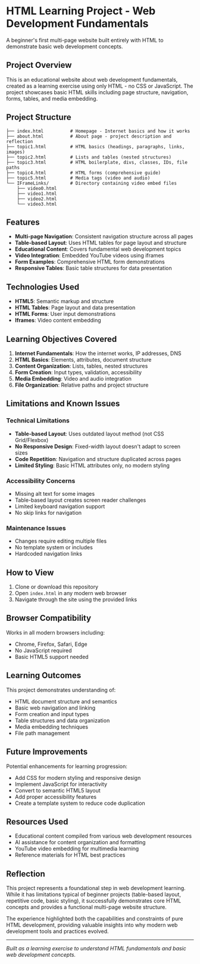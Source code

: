 # HTML Learning Project - Web Development Fundamentals

A beginner's first multi-page website built entirely with HTML to demonstrate basic web development concepts.

## Project Overview

This is an educational website about web development fundamentals, created as a learning exercise using only HTML - no CSS or JavaScript. The project showcases basic HTML skills including page structure, navigation, forms, tables, and media embedding.

## Project Structure

```
├── index.html          # Homepage - Internet basics and how it works
├── about.html          # About page - project description and reflection
├── topic1.html         # HTML basics (headings, paragraphs, links, images)
├── topic2.html         # Lists and tables (nested structures)
├── topic3.html         # HTML boilerplate, divs, classes, IDs, file paths
├── topic4.html         # HTML forms (comprehensive guide)
├── topic5.html         # Media tags (video and audio)
└── IFrameLinks/        # Directory containing video embed files
    ├── video0.html
    ├── video1.html
    ├── video2.html
    └── video3.html
```

## Features

- **Multi-page Navigation**: Consistent navigation structure across all pages
- **Table-based Layout**: Uses HTML tables for page layout and structure
- **Educational Content**: Covers fundamental web development topics
- **Video Integration**: Embedded YouTube videos using iframes
- **Form Examples**: Comprehensive HTML form demonstrations
- **Responsive Tables**: Basic table structures for data presentation

## Technologies Used

- **HTML5**: Semantic markup and structure
- **HTML Tables**: Page layout and data presentation
- **HTML Forms**: User input demonstrations
- **Iframes**: Video content embedding

## Learning Objectives Covered

1. **Internet Fundamentals**: How the internet works, IP addresses, DNS
2. **HTML Basics**: Elements, attributes, document structure
3. **Content Organization**: Lists, tables, nested structures
4. **Form Creation**: Input types, validation, accessibility
5. **Media Embedding**: Video and audio integration
6. **File Organization**: Relative paths and project structure

## Limitations and Known Issues

### Technical Limitations
- **Table-based Layout**: Uses outdated layout method (not CSS Grid/Flexbox)
- **No Responsive Design**: Fixed-width layout doesn't adapt to screen sizes
- **Code Repetition**: Navigation and structure duplicated across pages
- **Limited Styling**: Basic HTML attributes only, no modern styling

### Accessibility Concerns
- Missing alt text for some images
- Table-based layout creates screen reader challenges
- Limited keyboard navigation support
- No skip links for navigation

### Maintenance Issues
- Changes require editing multiple files
- No template system or includes
- Hardcoded navigation links

## How to View

1. Clone or download this repository
2. Open `index.html` in any modern web browser
3. Navigate through the site using the provided links

## Browser Compatibility

Works in all modern browsers including:
- Chrome, Firefox, Safari, Edge
- No JavaScript required
- Basic HTML5 support needed

## Learning Outcomes

This project demonstrates understanding of:
- HTML document structure and semantics
- Basic web navigation and linking
- Form creation and input types
- Table structures and data organization
- Media embedding techniques
- File path management

## Future Improvements

Potential enhancements for learning progression:
- Add CSS for modern styling and responsive design
- Implement JavaScript for interactivity
- Convert to semantic HTML5 layout
- Add proper accessibility features
- Create a template system to reduce code duplication

## Resources Used

- Educational content compiled from various web development resources
- AI assistance for content organization and formatting
- YouTube video embedding for multimedia learning
- Reference materials for HTML best practices

## Reflection

This project represents a foundational step in web development learning. While it has limitations typical of beginner projects (table-based layout, repetitive code, basic styling), it successfully demonstrates core HTML concepts and provides a functional multi-page website structure.

The experience highlighted both the capabilities and constraints of pure HTML development, providing valuable insights into why modern web development tools and practices evolved.

---

*Built as a learning exercise to understand HTML fundamentals and basic web development concepts.*
